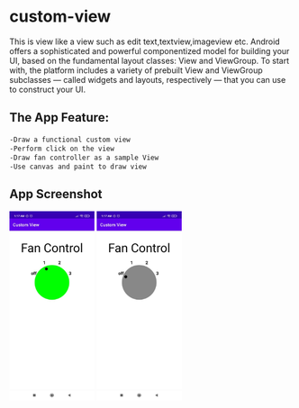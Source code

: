 # custom-view
This is view like a view such as edit text,textview,imageview etc.
Android offers a sophisticated and powerful componentized model for building your UI, 
based on the fundamental layout classes: View and ViewGroup. To start with, the platform 
includes a variety of prebuilt View and ViewGroup subclasses — called widgets and layouts,
 respectively — that you can use to construct your UI.
## The App Feature:

    -Draw a functional custom view
    -Perform click on the view
    -Draw fan controller as a sample View
    -Use canvas and paint to draw view


## App Screenshot 

<img src="https://raw.githubusercontent.com/mdmasum-shuvo/custom-view/main/ss/1.jpg" width=30% height=30%> 
<img src="https://raw.githubusercontent.com/mdmasum-shuvo/custom-view/main/ss/2.jpg" width=30% height=30%> 
        
       
